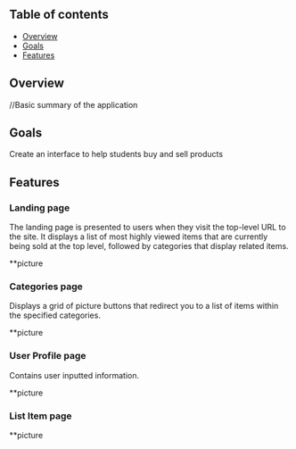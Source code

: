 ## Table of contents
* [Overview](#overview)
* [Goals](#goals)
* [Features](#features)

## Overview
//Basic summary of the application

## Goals
Create an interface to help students buy and sell products

## Features

### Landing page  
The landing page is presented to users when they visit the top-level URL to the site.
It displays a list of most highly viewed items that are currently being sold at the top level, followed by categories that display related items.

**picture

### Categories page 
Displays a grid of picture buttons that redirect you to a list of items within the specified categories.

**picture 

### User Profile page 
Contains user inputted information.

**picture

### List Item page 
**picture
